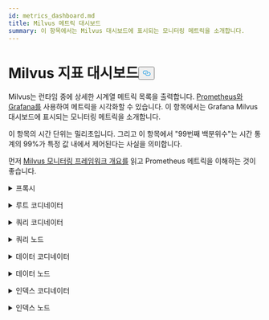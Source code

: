 ```yaml
---
id: metrics_dashboard.md
title: Milvus 메트릭 대시보드
summary: 이 항목에서는 Milvus 대시보드에 표시되는 모니터링 메트릭을 소개합니다.
---
```

<h1 id="Milvus-Metrics-Dashboard" class="common-anchor-header">Milvus 지표 대시보드<button data-href="#Milvus-Metrics-Dashboard" class="anchor-icon" translate="no">
      <svg translate="no"
        aria-hidden="true"
        focusable="false"
        height="20"
        version="1.1"
        viewBox="0 0 16 16"
        width="16"
      >
        <path
          fill="#0092E4"
          fill-rule="evenodd"
          d="M4 9h1v1H4c-1.5 0-3-1.69-3-3.5S2.55 3 4 3h4c1.45 0 3 1.69 3 3.5 0 1.41-.91 2.72-2 3.25V8.59c.58-.45 1-1.27 1-2.09C10 5.22 8.98 4 8 4H4c-.98 0-2 1.22-2 2.5S3 9 4 9zm9-3h-1v1h1c1 0 2 1.22 2 2.5S13.98 12 13 12H9c-.98 0-2-1.22-2-2.5 0-.83.42-1.64 1-2.09V6.25c-1.09.53-2 1.84-2 3.25C6 11.31 7.55 13 9 13h4c1.45 0 3-1.69 3-3.5S14.5 6 13 6z"
        ></path>
      </svg>
    </button></h1><p>Milvus는 런타임 중에 상세한 시계열 메트릭 목록을 출력합니다. <a href="https://prometheus.io/">Prometheus와</a> <a href="https://grafana.com/">Grafana를</a> 사용하여 메트릭을 시각화할 수 있습니다. 이 항목에서는 Grafana Milvus 대시보드에 표시되는 모니터링 메트릭을 소개합니다.</p>
<p>이 항목의 시간 단위는 밀리초입니다. 그리고 이 항목에서 "99번째 백분위수"는 시간 통계의 99%가 특정 값 내에서 제어된다는 사실을 의미합니다.</p>
<p>먼저 <a href="/docs/ko/monitor_overview.md">Milvus 모니터링 프레임워크 개요를</a> 읽고 Prometheus 메트릭을 이해하는 것이 좋습니다.</p>
<p><details><summary>프록시</summary></p>
<table>
<thead>
<tr><th>패널</th><th>패널 설명</th><th>PromQL(Prometheus 쿼리 언어)</th><th>사용되는 Milvus 지표</th><th>Milvus 지표 설명</th></tr>
</thead>
<tbody>
<tr><td>검색 벡터 개수 비율</td><td>지난 2분 동안 각 프록시가 초당 쿼리한 벡터의 평균 수입니다.</td><td><code translate="no">sum(increase(milvus_proxy_search_vectors_count{app_kubernetes_io_instance=~&quot;$instance&quot;, app_kubernetes_io_name=&quot;$app_name&quot;, namespace=&quot;$namespace&quot;}[2m])/120) by (pod, node_id)</code></td><td><code translate="no">milvus_proxy_search_vectors_count</code></td><td>쿼리된 벡터의 누적 수입니다.</td></tr>
<tr><td>벡터 삽입 횟수 비율</td><td>지난 2분 동안 각 프록시가 초당 삽입한 평균 벡터 수입니다.</td><td><code translate="no">sum(increase(milvus_proxy_insert_vectors_count{app_kubernetes_io_instance=~&quot;$instance&quot;, app_kubernetes_io_name=&quot;$app_name&quot;, namespace=&quot;$namespace&quot;}[2m])/120) by (pod, node_id)</code></td><td><code translate="no">milvus_proxy_insert_vectors_count</code></td><td>삽입된 누적 벡터 수입니다.</td></tr>
<tr><td>검색 지연 시간</td><td>지난 2분 동안 각 프록시가 검색 및 쿼리 요청을 수신한 평균 지연 시간 및 지연 시간의 99번째 백분위수입니다.</td><td>P99: <br/> <code translate="no">histogram_quantile(0.99, sum by (le, query_type, pod, node_id) (rate(milvus_proxy_sq_latency_bucket{app_kubernetes_io_instance=~&quot;$instance&quot;, app_kubernetes_io_name=&quot;$app_name&quot;, namespace=&quot;$namespace&quot;}[2m])))</code> <br/> AVG: <br/> <code translate="no">sum(increase(milvus_proxy_sq_latency_sum{app_kubernetes_io_instance=~&quot;$instance&quot;, app_kubernetes_io_name=&quot;$app_name&quot;, namespace=&quot;$namespace&quot;}[2m])) by (pod, node_id, query_type) / sum(increase(milvus_proxy_sq_latency_count{app_kubernetes_io_instance=~&quot;$instance&quot;, app_kubernetes_io_name=&quot;$app_name&quot;, namespace=&quot;$namespace&quot;}[2m])) by (pod, node_id, query_type)</code></td><td><code translate="no">milvus_proxy_sq_latency</code></td><td>검색 및 쿼리 요청의 지연 시간입니다.</td></tr>
<tr><td>컬렉션 검색 지연 시간</td><td>지난 2분 동안 각 프록시가 특정 컬렉션에 대한 검색 및 쿼리 요청을 수신한 평균 지연 시간과 지연 시간의 99번째 백분위수입니다.</td><td>P99: <br/> <code translate="no">histogram_quantile(0.99, sum by (le, query_type, pod, node_id) (rate(milvus_proxy_collection_sq_latency_bucket{app_kubernetes_io_instance=~&quot;$instance&quot;, app_kubernetes_io_name=&quot;$app_name&quot;, namespace=&quot;$namespace&quot;, collection_name=~&quot;$collection&quot;}[2m])))</code> <br/> 평균: <br/> <code translate="no">sum(increase(milvus_proxy_collection_sq_latency_sum{app_kubernetes_io_instance=~&quot;$instance&quot;, app_kubernetes_io_name=&quot;$app_name&quot;, namespace=&quot;$namespace&quot;, collection_name=~&quot;$collection&quot;}[2m])) by (pod, node_id, query_type) / sum(increase(milvus_proxy_collection_sq_latency_count{app_kubernetes_io_instance=~&quot;$instance&quot;, app_kubernetes_io_name=&quot;$app_name&quot;, namespace=&quot;$namespace&quot;, collection_name=~&quot;$collection&quot;}[2m])) by (pod, node_id, query_type)</code></td><td><code translate="no">milvus_proxy_collection_sq_latency_sum</code></td><td>특정 컬렉션에 대한 검색 및 쿼리 요청의 지연 시간</td></tr>
<tr><td>변이 지연 시간</td><td>지난 2분 동안 각 프록시에서 돌연변이 요청을 수신한 평균 지연 시간과 99번째 백분위수입니다.</td><td>P99: <br/> <code translate="no">histogram_quantile(0.99, sum by (le, msg_type, pod, node_id) (rate(milvus_proxy_mutation_latency_bucket{app_kubernetes_io_instance=~&quot;$instance&quot;, app_kubernetes_io_name=&quot;$app_name&quot;, namespace=&quot;$namespace&quot;}[2m])))</code> <br/> 평균: <br/> <code translate="no">sum(increase(milvus_proxy_mutation_latency_sum{app_kubernetes_io_instance=~&quot;$instance&quot;, app_kubernetes_io_name=&quot;$app_name&quot;, namespace=&quot;$namespace&quot;}[2m])) by (pod, node_id, msg_type) / sum(increase(milvus_proxy_mutation_latency_count{app_kubernetes_io_instance=~&quot;$instance&quot;, app_kubernetes_io_name=&quot;$app_name&quot;, namespace=&quot;$namespace&quot;}[2m])) by (pod, node_id, msg_type)</code></td><td><code translate="no">milvus_proxy_mutation_latency_sum</code></td><td>변이 요청의 지연 시간입니다.</td></tr>
<tr><td>수집 변이 지연 시간</td><td>지난 2분 동안 각 프록시가 특정 컬렉션에 대한 변이 요청을 수신한 평균 지연 시간 및 99번째 백분위수입니다.</td><td>P99: <br/> <code translate="no">histogram_quantile(0.99, sum by (le, query_type, pod, node_id) (rate(milvus_proxy_collection_sq_latency_bucket{app_kubernetes_io_instance=~&quot;$instance&quot;, app_kubernetes_io_name=&quot;$app_name&quot;, namespace=&quot;$namespace&quot;, collection_name=~&quot;$collection&quot;}[2m])))</code> <br/> 평균: <br/> <code translate="no">sum(increase(milvus_proxy_collection_sq_latency_sum{app_kubernetes_io_instance=~&quot;$instance&quot;, app_kubernetes_io_name=&quot;$app_name&quot;, namespace=&quot;$namespace&quot;, collection_name=~&quot;$collection&quot;}[2m])) by (pod, node_id, query_type) / sum(increase(milvus_proxy_collection_sq_latency_count{app_kubernetes_io_instance=~&quot;$instance&quot;, app_kubernetes_io_name=&quot;$app_name&quot;, namespace=&quot;$namespace&quot;, collection_name=~&quot;$collection&quot;}[2m])) by (pod, node_id, query_type)</code></td><td><code translate="no">milvus_proxy_collection_sq_latency_sum</code></td><td>특정 컬렉션에 대한 변경 요청의 지연 시간</td></tr>
<tr><td>대기 검색 결과 지연 시간</td><td>지난 2분 동안 프록시를 통해 검색 및 쿼리 요청을 전송하고 결과를 받기까지의 평균 지연 시간 및 99번째 백분위수입니다.</td><td>P99: <br/> <code translate="no">histogram_quantile(0.99, sum by (le, query_type, pod, node_id) (rate(milvus_proxy_sq_wait_result_latency_bucket{app_kubernetes_io_instance=~&quot;$instance&quot;, app_kubernetes_io_name=&quot;$app_name&quot;, namespace=&quot;$namespace&quot;}[2m])))</code> <br/> 평균: <br/> <code translate="no">sum(increase(milvus_proxy_sq_wait_result_latency_sum{app_kubernetes_io_instance=~&quot;$instance&quot;, app_kubernetes_io_name=&quot;$app_name&quot;, namespace=&quot;$namespace&quot;}[2m])) by (pod, node_id, query_type) / sum(increase(milvus_proxy_sq_wait_result_latency_count{app_kubernetes_io_instance=~&quot;$instance&quot;, app_kubernetes_io_name=&quot;$app_name&quot;, namespace=&quot;$namespace&quot;}[2m])) by (pod, node_id, query_type)</code></td><td><code translate="no">milvus_proxy_sq_wait_result_latency</code></td><td>검색 및 쿼리 요청을 전송하고 결과를 수신하는 데 걸리는 지연 시간입니다.</td></tr>
<tr><td>검색 결과 지연 시간 단축</td><td>지난 2분 동안 프록시로 검색 및 쿼리 결과를 집계하는 데 걸린 평균 지연 시간과 지연 시간의 99번째 백분위수입니다.</td><td>P99: <br/> <code translate="no">histogram_quantile(0.99, sum by (le, query_type, pod, node_id) (rate(milvus_proxy_sq_reduce_result_latency_bucket{app_kubernetes_io_instance=~&quot;$instance&quot;, app_kubernetes_io_name=&quot;$app_name&quot;, namespace=&quot;$namespace&quot;}[2m])))</code> <br/> 평균: <br/> <code translate="no">sum(increase(milvus_proxy_sq_reduce_result_latency_sum{app_kubernetes_io_instance=~&quot;$instance&quot;, app_kubernetes_io_name=&quot;$app_name&quot;, namespace=&quot;$namespace&quot;}[2m])) by (pod, node_id, query_type) / sum(increase(milvus_proxy_sq_reduce_result_latency_count{app_kubernetes_io_instance=~&quot;$instance&quot;, app_kubernetes_io_name=&quot;$app_name&quot;, namespace=&quot;$namespace&quot;}[2m])) by (pod, node_id, query_type)</code></td><td><code translate="no">milvus_proxy_sq_reduce_result_latency</code></td><td>각 쿼리 노드에서 반환한 검색 및 쿼리 결과를 집계하는 지연 시간입니다.</td></tr>
<tr><td>검색 결과 디코딩 지연 시간</td><td>지난 2분 동안 프록시를 통해 검색 및 쿼리 결과를 디코딩하는 데 걸린 평균 지연 시간과 99번째 백분위수입니다.</td><td>P99: <br/> <code translate="no">histogram_quantile(0.99, sum by (le, query_type, pod, node_id) (rate(milvus_proxy_sq_decode_result_latency_bucket{app_kubernetes_io_instance=~&quot;$instance&quot;, app_kubernetes_io_name=&quot;$app_name&quot;, namespace=&quot;$namespace&quot;}[2m])))</code> <br/> AVG: <br/> <code translate="no">sum(increase(milvus_proxy_sq_decode_result_latency_sum{app_kubernetes_io_instance=~&quot;$instance&quot;, app_kubernetes_io_name=&quot;$app_name&quot;, namespace=&quot;$namespace&quot;}[2m])) by (pod, node_id, query_type) / sum(increase(milvus_proxy_sq_decode_resultlatency_count{app_kubernetes_io_instance=~&quot;$instance&quot;, app_kubernetes_io_name=&quot;$app_name&quot;, namespace=&quot;$namespace&quot;}[2m])) by (pod, node_id, query_type)</code></td><td><code translate="no">milvus_proxy_sq_decode_result_latency</code></td><td>각 검색 및 쿼리 결과를 디코딩하는 데 걸리는 지연 시간입니다.</td></tr>
<tr><td>메시지 스트림 개체 수</td><td>지난 2분 동안 각 프록시가 해당 물리적 토픽에 대해 생성한 메시지 스트림 개체의 평균, 최대 및 최소 개수입니다.</td><td><code translate="no">avg(milvus_proxy_msgstream_obj_num{app_kubernetes_io_instance=~&quot;$instance&quot;, app_kubernetes_io_name=&quot;$app_name&quot;, namespace=&quot;$namespace&quot;}) by (pod, node_id) max(milvus_proxy_msgstream_obj_num{app_kubernetes_io_instance=~&quot;$instance&quot;, app_kubernetes_io_name=&quot;$app_name&quot;, namespace=&quot;$namespace&quot;}) by (pod, node_id) min(milvus_proxy_msgstream_obj_num{app_kubernetes_io_instance=~&quot;$instance&quot;, app_kubernetes_io_name=&quot;$app_name&quot;, namespace=&quot;$namespace&quot;}) by (pod, node_id)</code></td><td><code translate="no">milvus_proxy_msgstream_obj_num</code></td><td>각 실제 토픽에서 생성된 메시지 스트림 개체의 수입니다.</td></tr>
<tr><td>변이 전송 지연 시간</td><td>지난 2분 동안 각 프록시가 삽입 또는 삭제 요청을 보낸 평균 지연 시간과 지연 시간의 99번째 백분위수입니다.</td><td>P99: <br/> <code translate="no">histogram_quantile(0.99, sum by (le, msg_type, pod, node_id) (rate(milvus_proxy_mutation_send_latency_bucket{app_kubernetes_io_instance=~&quot;$instance&quot;, app_kubernetes_io_name=&quot;$app_name&quot;, namespace=&quot;$namespace&quot;}[2m])))</code> <br/> 평균: <br/> <code translate="no">sum(increase(milvus_proxy_mutation_send_latency_sum{app_kubernetes_io_instance=~&quot;$instance&quot;, app_kubernetes_io_name=&quot;$app_name&quot;, namespace=&quot;$namespace&quot;}[2m])) by (pod, node_id, msg_type) / sum(increase(milvus_proxy_mutation_send_latency_count{app_kubernetes_io_instance=~&quot;$instance&quot;, app_kubernetes_io_name=&quot;$app_name&quot;, namespace=&quot;$namespace&quot;}[2m])) by (pod, node_id, msg_type)</code></td><td><code translate="no">milvus_proxy_mutation_send_latency</code></td><td>삽입 또는 삭제 요청을 전송하는 지연 시간입니다.</td></tr>
<tr><td>캐시 적중률</td><td>지난 2분 동안 <code translate="no">GeCollectionID</code>, <code translate="no">GetCollectionInfo</code>, <code translate="no">GetCollectionSchema</code> 를 포함한 작업의 초당 평균 캐시 적중률입니다.</td><td><code translate="no">sum(increase(milvus_proxy_cache_hit_count{app_kubernetes_io_instance=~&quot;$instance&quot;, app_kubernetes_io_name=&quot;$app_name&quot;, namespace=&quot;$namespace&quot;, cache_state=&quot;hit&quot;}[2m])/120) by(cache_name, pod, node_id) / sum(increase(milvus_proxy_cache_hit_count{app_kubernetes_io_instance=~&quot;$instance&quot;, app_kubernetes_io_name=&quot;$app_name&quot;, namespace=&quot;$namespace&quot;}[2m])/120) by(cache_name, pod, node_id)</code></td><td><code translate="no">milvus_proxy_cache_hit_count</code></td><td>각 캐시 읽기 작업의 히트 및 실패율 통계입니다.</td></tr>
<tr><td>캐시 업데이트 지연 시간</td><td>지난 2분 동안 프록시별 캐시 업데이트 지연 시간의 평균 지연 시간 및 99번째 백분위수입니다.</td><td>P99: <br/> <code translate="no">histogram_quantile(0.99, sum by (le, pod, node_id) (rate(milvus_proxy_cache_update_latency_bucket{app_kubernetes_io_instance=~&quot;$instance&quot;, app_kubernetes_io_name=&quot;$app_name&quot;, namespace=&quot;$namespace&quot;}[2m])))</code> <br/> AVG: <br/> <code translate="no">sum(increase(milvus_proxy_cache_update_latency_sum{app_kubernetes_io_instance=~&quot;$instance&quot;, app_kubernetes_io_name=&quot;$app_name&quot;, namespace=&quot;$namespace&quot;}[2m])) by (pod, node_id) / sum(increase(milvus_proxy_cache_update_latency_count{app_kubernetes_io_instance=~&quot;$instance&quot;, app_kubernetes_io_name=&quot;$app_name&quot;, namespace=&quot;$namespace&quot;}[2m])) by (pod, node_id)</code></td><td><code translate="no">milvus_proxy_cache_update_latency</code></td><td>매번 캐시를 업데이트하는 데 걸리는 지연 시간입니다.</td></tr>
<tr><td>동기화 시간</td><td>각 프록시가 해당 물리적 채널에서 동기화한 에포크 시간의 평균, 최대 및 최소 횟수입니다.</td><td><code translate="no">avg(milvus_proxy_sync_epoch_time{app_kubernetes_io_instance=~&quot;$instance&quot;, app_kubernetes_io_name=&quot;$app_name&quot;, namespace=&quot;$namespace&quot;}) by (pod, node_id) max(milvus_proxy_sync_epoch_time{app_kubernetes_io_instance=~&quot;$instance&quot;, app_kubernetes_io_name=&quot;$app_name&quot;, namespace=&quot;$namespace&quot;}) by (pod, node_id) min(milvus_proxy_sync_epoch_time{app_kubernetes_io_instance=~&quot;$instance&quot;, app_kubernetes_io_name=&quot;$app_name&quot;, namespace=&quot;$namespace&quot;}) by (pod, node_id)</code></td><td><code translate="no">milvus_proxy_sync_epoch_time</code></td><td>각 물리적 채널의 에포크 시간(유닉스 시간, 1970년 1월 1일 이후 경과된 밀리초)입니다.    <br/>    물리적 채널과는 별도로 기본값 <code translate="no">ChannelName</code> 이 있습니다.</td></tr>
<tr><td>PK 지연 시간 적용</td><td>지난 2분 동안 각 프록시별 기본 키 애플리케이션 지연 시간의 평균 지연 시간 및 99번째 백분위수입니다.</td><td>P99: <br/> <code translate="no">histogram_quantile(0.99, sum by (le, pod, node_id) (rate(milvus_proxy_apply_pk_latency_bucket{app_kubernetes_io_instance=~&quot;$instance&quot;, app_kubernetes_io_name=&quot;$app_name&quot;, namespace=&quot;$namespace&quot;}[2m])))</code> <br/> AVG: <br/> <code translate="no">sum(increase(milvus_proxy_apply_pk_latency_sum{app_kubernetes_io_instance=~&quot;$instance&quot;, app_kubernetes_io_name=&quot;$app_name&quot;, namespace=&quot;$namespace&quot;}[2m])) by (pod, node_id) / sum(increase(milvus_proxy_apply_pk_latency_count{app_kubernetes_io_instance=~&quot;$instance&quot;, app_kubernetes_io_name=&quot;$app_name&quot;, namespace=&quot;$namespace&quot;}[2m])) by (pod, node_id)</code></td><td><code translate="no">milvus_proxy_apply_pk_latency</code></td><td>기본 키 적용 지연 시간입니다.</td></tr>
<tr><td>타임스탬프 적용 지연 시간</td><td>지난 2분 동안 각 프록시별 타임스탬프 적용 지연 시간의 평균 지연 시간 및 99번째 백분위수입니다.</td><td>P99: <br/> <code translate="no">histogram_quantile(0.99, sum by (le, pod, node_id) (rate(milvus_proxy_apply_timestamp_latency_bucket{app_kubernetes_io_instance=~&quot;$instance&quot;, app_kubernetes_io_name=&quot;$app_name&quot;, namespace=&quot;$namespace&quot;}[2m])))</code> <br/> AVG: <br/> <code translate="no">sum(increase(milvus_proxy_apply_timestamp_latency_sum{app_kubernetes_io_instance=~&quot;$instance&quot;, app_kubernetes_io_name=&quot;$app_name&quot;, namespace=&quot;$namespace&quot;}[2m])) by (pod, node_id) / sum(increase(milvus_proxy_apply_timestamp_latency_count{app_kubernetes_io_instance=~&quot;$instance&quot;, app_kubernetes_io_name=&quot;$app_name&quot;, namespace=&quot;$namespace&quot;}[2m])) by (pod, node_id)</code></td><td><code translate="no">milvus_proxy_apply_timestamp_latency</code></td><td>타임스탬프 적용 지연 시간입니다.</td></tr>
<tr><td>요청 성공률</td><td>각 프록시가 초당 수신한 요청 성공 건수와 각 요청 유형에 대한 자세한 분석입니다. 가능한 요청 유형은 DescribeCollection, DescribeIndex, GetCollectionStatistics, HasCollection, Search, Query, ShowPartitions, Insert 등입니다.</td></tr>
<tr><td><code translate="no">sum(increase(milvus_proxy_req_count{app_kubernetes_io_instance=~&quot;$instance&quot;, app_kubernetes_io_name=&quot;$app_name&quot;, namespace=&quot;$namespace&quot;, status=&quot;success&quot;}[2m])/120) by(function_name, pod, node_id)</code></td><td><code translate="no">milvus_proxy_req_count</code></td><td>모든 유형의 수신 요청 수</td></tr>
<tr><td>요청 실패율</td><td>각 프록시가 초당 수신한 실패한 요청의 수와 각 요청 유형에 대한 자세한 분석입니다. 가능한 요청 유형은 DescribeCollection, DescribeIndex, GetCollectionStatistics, HasCollection, Search, Query, ShowPartitions, Insert 등입니다.</td></tr>
<tr><td><code translate="no">sum(increase(milvus_proxy_req_count{app_kubernetes_io_instance=~&quot;$instance&quot;, app_kubernetes_io_name=&quot;$app_name&quot;, namespace=&quot;$namespace&quot;, status=&quot;fail&quot;}[2m])/120) by(function_name, pod, node_id)</code></td><td><code translate="no">milvus_proxy_req_count</code></td><td>수신 요청의 모든 유형 수</td></tr>
<tr><td>요청 지연 시간</td><td>각 프록시의 모든 수신 요청 유형에 대한 평균 지연 시간 및 99번째 백분위수입니다.</td><td>P99: <br/> <code translate="no">histogram_quantile(0.99, sum by (le, pod, node_id, function_name) (rate(milvus_proxy_req_latency_bucket{app_kubernetes_io_instance=~&quot;$instance&quot;, app_kubernetes_io_name=&quot;$app_name&quot;, namespace=&quot;$namespace&quot;}[2m])))</code> <br/> 평균: <br/> <code translate="no">sum(increase(milvus_proxy_req_latency_sum{app_kubernetes_io_instance=~&quot;$instance&quot;, app_kubernetes_io_name=&quot;$app_name&quot;, namespace=&quot;$namespace&quot;}[2m])) by (pod, node_id, function_name) / sum(increase(milvus_proxy_req_latency_count{app_kubernetes_io_instance=~&quot;$instance&quot;, app_kubernetes_io_name=&quot;$app_name&quot;, namespace=&quot;$namespace&quot;}[2m])) by (pod, node_id, function_name)</code></td><td><code translate="no">milvus_proxy_req_latency</code></td><td>모든 수신 요청 유형의 지연 시간</td></tr>
<tr><td>삽입/삭제 요청 바이트 비율</td><td>지난 2분 동안 프록시가 초당 수신한 삽입 및 삭제 요청의 바이트 수입니다.</td><td><code translate="no">sum(increase(milvus_proxy_receive_bytes_count{app_kubernetes_io_instance=~&quot;$instance&quot;, app_kubernetes_io_name=&quot;$app_name&quot;, namespace=&quot;$namespace&quot;}[2m])/120) by(pod, node_id)</code></td><td><code translate="no">milvus_proxy_receive_bytes_count</code></td><td>삽입 및 삭제 요청의 개수입니다.</td></tr>
<tr><td>전송 바이트 속도</td><td>지난 2분 동안 각 프록시가 검색 및 쿼리 요청에 응답하는 동안 클라이언트로 다시 전송된 초당 바이트 수입니다.</td><td><code translate="no">sum(increase(milvus_proxy_send_bytes_count{app_kubernetes_io_instance=~&quot;$instance&quot;, app_kubernetes_io_name=&quot;$app_name&quot;, namespace=&quot;$namespace&quot;}[2m])/120) by(pod, node_id)</code></td><td><code translate="no">milvus_proxy_send_bytes_count</code></td><td>각 프록시가 검색 및 쿼리 요청에 응답하는 동안 클라이언트로 다시 전송된 바이트 수입니다.</td></tr>
</tbody>
</table>
<p></details></p>
<p><details><summary>루트 코디네이터</summary></p>
<table>
<thead>
<tr><th>패널</th><th>패널 설명</th><th>PromQL(Prometheus 쿼리 언어)</th><th>사용된 Milvus 메트릭</th><th>Milvus 지표 설명</th></tr>
</thead>
<tbody>
<tr><td>프록시 노드 수</td><td>생성된 프록시 수입니다.</td><td><code translate="no">sum(milvus_rootcoord_proxy_num{app_kubernetes_io_instance=~&quot;$instance&quot;, app_kubernetes_io_name=&quot;$app_name&quot;, namespace=&quot;$namespace&quot;}) by (app_kubernetes_io_instance)</code></td><td><code translate="no">milvus_rootcoord_proxy_num</code></td><td>생성된 프록시 수입니다.</td></tr>
<tr><td>동기화 시간</td><td>각 물리적 채널(PC채널)에서 각 루트 좌표가 동기화한 에포크 시간의 평균, 최대 및 최소 수입니다.</td><td><code translate="no">avg(milvus_rootcoord_sync_epoch_time{app_kubernetes_io_instance=~&quot;$instance&quot;, app_kubernetes_io_name=&quot;$app_name&quot;, namespace=&quot;$namespace&quot;}) by (app_kubernetes_io_instance) max(milvus_rootcoord_sync_epoch_time{app_kubernetes_io_instance=~&quot;$instance&quot;, app_kubernetes_io_name=&quot;$app_name&quot;, namespace=&quot;$namespace&quot;}) by (app_kubernetes_io_instance) min(milvus_rootcoord_sync_epoch_time{app_kubernetes_io_instance=~&quot;$instance&quot;, app_kubernetes_io_name=&quot;$app_name&quot;, namespace=&quot;$namespace&quot;}) by (app_kubernetes_io_instance)</code></td><td><code translate="no">milvus_rootcoord_sync_epoch_time</code></td><td>각 물리적 채널의 에포크 시간(유닉스 시간, 1970년 1월 1일 이후 경과한 밀리초)입니다.</td></tr>
<tr><td>DDL 요청 비율</td><td>지난 2분 동안의 초당 DDL 요청 상태 및 수입니다.</td><td><code translate="no">sum(increase(milvus_rootcoord_ddl_req_count{app_kubernetes_io_instance=~&quot;$instance&quot;, app_kubernetes_io_name=&quot;$app_name&quot;, namespace=&quot;$namespace&quot;}[2m])/120) by (status, function_name)</code></td><td><code translate="no">milvus_rootcoord_ddl_req_count</code></td><td><code translate="no">CreateCollection</code>, <code translate="no">DescribeCollection</code>, <code translate="no">DescribeSegments</code>, <code translate="no">HasCollection</code>, <code translate="no">ShowCollections</code>, <code translate="no">ShowPartitions</code>, <code translate="no">ShowSegments</code> 을 포함한 총 DDL 요청 수입니다.</td></tr>
<tr><td>DDL 요청 지연 시간</td><td>지난 2분 동안의 DDL 요청 지연 시간의 평균 지연 시간과 99번째 백분위수입니다.</td><td>P99: <br/> <code translate="no">histogram_quantile(0.99, sum by (le, function_name) (rate(milvus_rootcoord_ddl_req_latency_bucket{app_kubernetes_io_instance=~&quot;$instance&quot;, app_kubernetes_io_name=&quot;$app_name&quot;, namespace=&quot;$namespace&quot;}[2m])))</code> <br/> 평균: <br/> <code translate="no">sum(increase(milvus_rootcoord_ddl_req_latency_sum{app_kubernetes_io_instance=~&quot;$instance&quot;, app_kubernetes_io_name=&quot;$app_name&quot;, namespace=&quot;$namespace&quot;}[2m])) by (function_name) / sum(increase(milvus_rootcoord_ddl_req_latency_count{app_kubernetes_io_instance=~&quot;$instance&quot;, app_kubernetes_io_name=&quot;$app_name&quot;, namespace=&quot;$namespace&quot;}[2m])) by (function_name)</code></td><td><code translate="no">milvus_rootcoord_ddl_req_latency</code></td><td>모든 유형의 DDL 요청 지연 시간입니다.</td></tr>
<tr><td>동기화 시간 지연 시간</td><td>지난 2분 동안 루트 좌표가 모든 타임스탬프를 PC채널에 동기화하는 데 사용한 시간의 평균 지연 시간 및 99번째 백분위수입니다.</td><td>P99: <br/> <code translate="no">histogram_quantile(0.99, sum by (le) (rate(milvus_rootcoord_sync_timetick_latency_bucket{app_kubernetes_io_instance=~&quot;$instance&quot;, app_kubernetes_io_name=&quot;$app_name&quot;, namespace=&quot;$namespace&quot;}[2m])))</code> <br/> AVG: <br/> <code translate="no">sum(increase(milvus_rootcoord_sync_timetick_latency_sum{app_kubernetes_io_instance=~&quot;$instance&quot;, app_kubernetes_io_name=&quot;$app_name&quot;, namespace=&quot;$namespace&quot;}[2m])) / sum(increase(milvus_rootcoord_sync_timetick_latency_count{app_kubernetes_io_instance=~&quot;$instance&quot;, app_kubernetes_io_name=&quot;$app_name&quot;, namespace=&quot;$namespace&quot;}[2m]))</code></td><td><code translate="no">milvus_rootcoord_sync_timetick_latency</code></td><td>루트 좌표가 모든 타임스탬프를 P채널에 동기화하는 데 사용한 시간입니다.</td></tr>
<tr><td>ID 할당 비율</td><td>지난 2분 동안 루트 좌표에 의해 초당 할당된 ID의 수입니다.</td><td><code translate="no">sum(increase(milvus_rootcoord_id_alloc_count{app_kubernetes_io_instance=~&quot;$instance&quot;, app_kubernetes_io_name=&quot;$app_name&quot;, namespace=&quot;$namespace&quot;}[2m])/120)</code></td><td><code translate="no">milvus_rootcoord_id_alloc_count</code></td><td>루트 좌표에 의해 할당된 누적 ID 수입니다.</td></tr>
<tr><td>타임스탬프</td><td>루트 좌표의 최신 타임스탬프입니다.</td><td><code translate="no">milvus_rootcoord_timestamp{app_kubernetes_io_instance=~&quot;$instance&quot;, app_kubernetes_io_name=&quot;$app_name&quot;, namespace=&quot;$namespace&quot;}</code></td><td><code translate="no">milvus_rootcoord_timestamp</code></td><td>루트 좌표의 최신 타임스탬프입니다.</td></tr>
<tr><td>저장된 타임스탬프</td><td>루트 좌표가 메타 저장소에 저장하는 미리 할당된 타임스탬프입니다.</td><td><code translate="no">milvus_rootcoord_timestamp_saved{app_kubernetes_io_instance=~&quot;$instance&quot;, app_kubernetes_io_name=&quot;$app_name&quot;, namespace=&quot;$namespace&quot;}</code></td><td><code translate="no">milvus_rootcoord_timestamp_saved</code></td><td>루트 좌표가 메타 저장소에 저장하는 미리 할당된 타임스탬프입니다.     <br/>    타임스탬프는 3초 전에 할당됩니다. 그리고 타임스탬프는 50밀리초마다 업데이트되어 메타 스토리지에 저장됩니다.</td></tr>
<tr><td>컬렉션 수</td><td>총 컬렉션 수입니다.</td><td><code translate="no">sum(milvus_rootcoord_collection_num{app_kubernetes_io_instance=~&quot;$instance&quot;, app_kubernetes_io_name=&quot;$app_name&quot;, namespace=&quot;$namespace&quot;}) by (app_kubernetes_io_instance)</code></td><td><code translate="no">milvus_rootcoord_collection_num</code></td><td>현재 Milvus에 존재하는 총 컬렉션 수입니다.</td></tr>
<tr><td>파티션 개수</td><td>총 파티션 수입니다.</td><td><code translate="no">sum(milvus_rootcoord_partition_num{app_kubernetes_io_instance=~&quot;$instance&quot;, app_kubernetes_io_name=&quot;$app_name&quot;, namespace=&quot;$namespace&quot;}) by (app_kubernetes_io_instance)</code></td><td><code translate="no">milvus_rootcoord_partition_num</code></td><td>현재 Milvus에 존재하는 총 파티션 수입니다.</td></tr>
<tr><td>DML 채널 수</td><td>DML 채널의 총 개수입니다.</td><td><code translate="no">sum(milvus_rootcoord_dml_channel_num{app_kubernetes_io_instance=~&quot;$instance&quot;, app_kubernetes_io_name=&quot;$app_name&quot;, namespace=&quot;$namespace&quot;}) by (app_kubernetes_io_instance)</code></td><td><code translate="no">milvus_rootcoord_dml_channel_num</code></td><td>현재 Milvus에 존재하는 DML 채널의 총 개수입니다.</td></tr>
<tr><td>메시지 스트림 수</td><td>총 메시지 스트림 수입니다.</td><td><code translate="no">sum(milvus_rootcoord_msgstream_obj_num{app_kubernetes_io_instance=~&quot;$instance&quot;, app_kubernetes_io_name=&quot;$app_name&quot;, namespace=&quot;$namespace&quot;}) by (app_kubernetes_io_instance)</code></td><td><code translate="no">milvus_rootcoord_msgstream_obj_num</code></td><td>현재 밀버스에 있는 총 메시지 스트림 수입니다.</td></tr>
<tr><td>자격증명 개수</td><td>총 자격증명 수입니다.</td><td><code translate="no">sum(milvus_rootcoord_credential_num{app_kubernetes_io_instance=~&quot;$instance&quot;, app_kubernetes_io_name=&quot;$app_name&quot;, namespace=&quot;$namespace&quot;}) by (app_kubernetes_io_instance)</code></td><td><code translate="no">milvus_rootcoord_credential_num</code></td><td>현재 밀버스에 있는 총 자격 증명 수입니다.</td></tr>
<tr><td>시간 틱 지연</td><td>모든 데이터 노드와 쿼리 노드에서 흐름 그래프의 최대 시간 틱 지연의 합계입니다.</td><td><code translate="no">sum(milvus_rootcoord_time_tick_delay{app_kubernetes_io_instance=~&quot;$instance&quot;, app_kubernetes_io_name=&quot;$app_name&quot;, namespace=&quot;$namespace&quot;}) by (app_kubernetes_io_instance)</code></td><td><code translate="no">milvus_rootcoord_time_tick_delay</code></td><td>각 데이터 노드와 쿼리 노드에서 흐름 그래프의 최대 시간 틱 지연입니다.</td></tr>
</tbody>
</table>
<p></details></p>
<p><details><summary>쿼리 코디네이터</summary></p>
<table>
<thead>
<tr><th>패널</th><th>패널 설명</th><th>PromQL(프로메테우스 쿼리 언어)</th><th>사용된 Milvus 메트릭</th><th>Milvus 지표 설명</th></tr>
</thead>
<tbody>
<tr><td>로드된 컬렉션 수</td><td>현재 메모리에 로드된 컬렉션의 수입니다.</td><td><code translate="no">sum(milvus_querycoord_collection_num{app_kubernetes_io_instance=~&quot;$instance&quot;, app_kubernetes_io_name=&quot;$app_name&quot;, namespace=&quot;$namespace&quot;}) by (app_kubernetes_io_instance)</code></td><td><code translate="no">milvus_querycoord_collection_num</code></td><td>Milvus에서 현재 로드한 컬렉션의 수입니다.</td></tr>
<tr><td>엔티티 로드된 개수</td><td>현재 메모리에 로드된 엔티티의 수입니다.</td><td><code translate="no">sum(milvus_querycoord_entity_num{app_kubernetes_io_instance=~&quot;$instance&quot;, app_kubernetes_io_name=&quot;$app_name&quot;, namespace=&quot;$namespace&quot;}) by (app_kubernetes_io_instance)</code></td><td><code translate="no">milvus_querycoord_entitiy_num</code></td><td>밀버스가 현재 로드한 엔티티의 수입니다.</td></tr>
<tr><td>로드 요청 속도</td><td>지난 2분 동안의 초당 로드 요청 횟수입니다.</td><td><code translate="no">sum(increase(milvus_querycoord_load_req_count{app_kubernetes_io_instance=~&quot;$instance&quot;, app_kubernetes_io_name=&quot;$app_name&quot;, namespace=&quot;$namespace&quot;}[2m])120) by (status)</code></td><td><code translate="no">milvus_querycoord_load_req_count</code></td><td>누적 로드 요청 횟수입니다.</td></tr>
<tr><td>릴리스 요청 비율</td><td>지난 2분 동안 초당 릴리스 요청 횟수입니다.</td><td><code translate="no">sum(increase(milvus_querycoord_release_req_count{app_kubernetes_io_instance=~&quot;$instance&quot;, app_kubernetes_io_name=&quot;$app_name&quot;, namespace=&quot;$namespace&quot;}[2m])/120) by (status)</code></td><td><code translate="no">milvus_querycoord_release_req_count</code></td><td>누적 릴리스 요청 횟수입니다.</td></tr>
<tr><td>로드 요청 지연 시간</td><td>지난 2분 동안의 평균 지연 시간 및 로드 요청 지연 시간의 99번째 백분위수입니다.</td><td>P99: <br/> <code translate="no">histogram_quantile(0.99, sum by (le) (rate(milvus_querycoord_load_latency_bucket{app_kubernetes_io_instance=~&quot;$instance&quot;, app_kubernetes_io_name=&quot;$app_name&quot;, namespace=&quot;$namespace&quot;}[2m])))</code> <br/> 평균: <br/> <code translate="no">sum(increase(milvus_querycoord_load_latency_sum{app_kubernetes_io_instance=~&quot;$instance&quot;, app_kubernetes_io_name=&quot;$app_name&quot;, namespace=&quot;$namespace&quot;}[2m])) / sum(increase(milvus_querycoord_load_latency_count{app_kubernetes_io_instance=~&quot;$instance&quot;, app_kubernetes_io_name=&quot;$app_name&quot;, namespace=&quot;$namespace&quot;}[2m]))</code></td><td><code translate="no">milvus_querycoord_load_latency</code></td><td>로드 요청을 완료하는 데 사용된 시간입니다.</td></tr>
<tr><td>릴리스 요청 지연 시간</td><td>지난 2분 동안의 평균 지연 시간 및 릴리스 요청 지연 시간의 99번째 백분위수입니다.</td><td>P99: <br/> <code translate="no">histogram_quantile(0.99, sum by (le) (rate(milvus_querycoord_release_latency_bucket{app_kubernetes_io_instance=~&quot;$instance&quot;, app_kubernetes_io_name=&quot;$app_name&quot;, namespace=&quot;$namespace&quot;}[2m])))</code> <br/> 평균: <br/> <code translate="no">sum(increase(milvus_querycoord_release_latency_sum{app_kubernetes_io_instance=~&quot;$instance&quot;, app_kubernetes_io_name=&quot;$app_name&quot;, namespace=&quot;$namespace&quot;}[2m])) / sum(increase(milvus_querycoord_release_latency_count{app_kubernetes_io_instance=~&quot;$instance&quot;, app_kubernetes_io_name=&quot;$app_name&quot;, namespace=&quot;$namespace&quot;}[2m]))</code></td><td><code translate="no">milvus_querycoord_release_latency</code></td><td>릴리스 요청을 완료하는 데 사용된 시간입니다.</td></tr>
<tr><td>하위 로드 작업</td><td>하위 로드 작업의 수입니다.</td><td><code translate="no">sum(milvus_querycoord_child_task_num{app_kubernetes_io_instance=~&quot;$instance&quot;, app_kubernetes_io_name=&quot;$app_name&quot;, namespace=&quot;$namespace&quot;}) by (app_kubernetes_io_instance)</code></td><td><code translate="no">milvus_querycoord_child_task_num</code></td><td>하위 로드 작업의 수입니다.    <br/>    쿼리 코드는 로드 요청을 여러 하위 로드 작업으로 분할합니다.</td></tr>
<tr><td>상위 로드 작업</td><td>상위 로드 작업의 수입니다.</td><td><code translate="no">sum(milvus_querycoord_parent_task_num{app_kubernetes_io_instance=~&quot;$instance&quot;, app_kubernetes_io_name=&quot;$app_name&quot;, namespace=&quot;$namespace&quot;}) by (app_kubernetes_io_instance)</code></td><td><code translate="no">milvus_querycoord_parent_task_num</code></td><td>하위 로드 작업의 수입니다.    <br/>    각 로드 요청은 작업 대기열의 상위 작업에 해당합니다.</td></tr>
<tr><td>하위 로드 작업 지연 시간</td><td>지난 2분 동안의 하위 로드 작업의 평균 지연 시간 및 지연 시간의 99번째 백분위수입니다.</td><td>P99: <br/> <code translate="no">histogram_quantile(0.99, sum by (le) (rate(milvus_querycoord_child_task_latency_bucket{app_kubernetes_io_instance=~&quot;$instance&quot;, app_kubernetes_io_name=&quot;$app_name&quot;, namespace=&quot;$namespace&quot;}[2m])))</code> <br/> 평균: <br/> <code translate="no">sum(increase(milvus_querycoord_child_task_latency_sum{app_kubernetes_io_instance=~&quot;$instance&quot;, app_kubernetes_io_name=&quot;$app_name&quot;, namespace=&quot;$namespace&quot;}[2m])) / sum(increase(milvus_querycoord_child_task_latency_count{app_kubernetes_io_instance=~&quot;$instance&quot;, app_kubernetes_io_name=&quot;$app_name&quot;, namespace=&quot;$namespace&quot;}[2m])) namespace&quot;}[2m])))</code></td><td><code translate="no">milvus_querycoord_child_task_latency</code></td><td>하위 로드 작업을 완료하는 데 걸리는 지연 시간입니다.</td></tr>
<tr><td>쿼리 노드 수</td><td>쿼리 코디가 관리하는 쿼리 노드 수입니다.</td><td><code translate="no">sum(milvus_querycoord_querynode_num{app_kubernetes_io_instance=~&quot;$instance&quot;, app_kubernetes_io_name=&quot;$app_name&quot;, namespace=&quot;$namespace&quot;}) by (app_kubernetes_io_instance)</code></td><td><code translate="no">milvus_querycoord_querynode_num</code></td><td>쿼리 코디가 관리하는 쿼리 노드 수입니다.</td></tr>
</tbody>
</table>
<p></details></p>
<p><details><summary>쿼리 노드</summary></p>
<table>
<thead>
<tr><th>패널</th><th>패널 설명</th><th>PromQL(프로메테우스 쿼리 언어)</th><th>사용된 Milvus 메트릭</th><th>Milvus 지표 설명</th></tr>
</thead>
<tbody>
<tr><td>로드된 컬렉션 수</td><td>각 쿼리 노드가 메모리에 로드한 컬렉션의 수입니다.</td><td><code translate="no">sum(milvus_querynode_collection_num{app_kubernetes_io_instance=~&quot;$instance&quot;, app_kubernetes_io_name=&quot;$app_name&quot;, namespace=&quot;$namespace&quot;}) by (pod, node_id)</code></td><td><code translate="no">milvus_querynode_collection_num</code></td><td>각 쿼리 노드에서 로드한 컬렉션의 수입니다.</td></tr>
<tr><td>파티션 로드 횟수</td><td>각 쿼리 노드가 메모리에 로드한 파티션의 수입니다.</td><td><code translate="no">sum(milvus_querynode_partition_num{app_kubernetes_io_instance=~&quot;$instance&quot;, app_kubernetes_io_name=&quot;$app_name&quot;, namespace=&quot;$namespace&quot;}) by (pod, node_id)</code></td><td><code translate="no">milvus_querynode_partition_num</code></td><td>각 쿼리 노드가 로드한 파티션의 수입니다.</td></tr>
<tr><td>로드된 세그먼트 수</td><td>각 쿼리 노드가 메모리에 로드한 세그먼트의 수입니다.</td><td><code translate="no">sum(milvus_querynode_segment_num{app_kubernetes_io_instance=~&quot;$instance&quot;, app_kubernetes_io_name=&quot;$app_name&quot;, namespace=&quot;$namespace&quot;}) by (pod, node_id)</code></td><td><code translate="no">milvus_querynode_segment_num</code></td><td>각 쿼리 노드가 로드한 세그먼트의 수입니다.</td></tr>
<tr><td>쿼리 가능한 엔티티 수</td><td>각 쿼리 노드에서 쿼리 및 검색 가능한 엔티티의 수입니다.</td><td><code translate="no">sum(milvus_querynode_entity_num{app_kubernetes_io_instance=~&quot;$instance&quot;, app_kubernetes_io_name=&quot;$app_name&quot;, namespace=&quot;$namespace&quot;}) by (pod, node_id)</code></td><td><code translate="no">milvus_querynode_entity_num</code></td><td>각 쿼리 노드에서 쿼리 및 검색 가능한 엔티티의 수입니다.</td></tr>
<tr><td>DML 가상 채널</td><td>각 쿼리 노드에서 감시하는 DML 가상 채널의 수입니다.</td><td><code translate="no">sum(milvus_querynode_dml_vchannel_num{app_kubernetes_io_instance=~&quot;$instance&quot;, app_kubernetes_io_name=&quot;$app_name&quot;, namespace=&quot;$namespace&quot;}) by (pod, node_id)</code></td><td><code translate="no">milvus_querynode_dml_vchannel_num</code></td><td>각 쿼리 노드에서 감시하는 DML 가상 채널의 수입니다.</td></tr>
<tr><td>델타 가상 채널</td><td>각 쿼리 노드가 감시하는 델타 채널의 수입니다.</td><td><code translate="no">sum(milvus_querynode_delta_vchannel_num{app_kubernetes_io_instance=~&quot;$instance&quot;, app_kubernetes_io_name=&quot;$app_name&quot;, namespace=&quot;$namespace&quot;}) by (pod, node_id)</code></td><td><code translate="no">milvus_querynode_delta_vchannel_num</code></td><td>각 쿼리 노드가 감시하는 델타 채널의 수입니다.</td></tr>
<tr><td>소비자 수</td><td>각 쿼리 노드에 있는 소비자 수입니다.</td><td><code translate="no">sum(milvus_querynode_consumer_num{app_kubernetes_io_instance=~&quot;$instance&quot;, app_kubernetes_io_name=&quot;$app_name&quot;, namespace=&quot;$namespace&quot;}) by (pod, node_id)</code></td><td><code translate="no">milvus_querynode_consumer_num</code></td><td>각 쿼리 노드에 있는 소비자 수입니다.</td></tr>
<tr><td>검색 요청 비율</td><td>각 쿼리 노드에서 초당 수신한 총 검색 및 쿼리 요청 수와 지난 2분 동안 검색 및 쿼리 요청에 성공한 횟수입니다.</td><td><code translate="no">sum(increase(milvus_querynode_sq_req_count{app_kubernetes_io_instance=~&quot;$instance&quot;, app_kubernetes_io_name=&quot;$app_name&quot;, namespace=&quot;$namespace&quot;}[2m])/120) by (query_type, status, pod, node_id)</code></td><td><code translate="no">milvus_querynode_sq_req_count</code></td><td>누적 검색 및 쿼리 요청 횟수입니다.</td></tr>
<tr><td>검색 요청 지연 시간</td><td>지난 2분 동안 각 쿼리 노드가 검색 및 쿼리 요청에 사용한 평균 지연 시간 및 99번째 백분위수입니다.    <br/>    이 패널에는 상태가 &quot;성공&quot; 또는 &quot;전체&quot;인 검색 및 쿼리 요청의 지연 시간이 표시됩니다.</td><td>P99: <br/> <code translate="no">histogram_quantile(0.99, sum by (le, pod, node_id) (rate(milvus_querynode_sq_req_latency_bucket{app_kubernetes_io_instance=~&quot;$instance&quot;, app_kubernetes_io_name=&quot;$app_name&quot;, namespace=&quot;$namespace&quot;}[2m])))</code> <br/> 평균: <br/> <code translate="no">sum(increase(milvus_querynode_sq_req_latency_sum{app_kubernetes_io_instance=~&quot;$instance&quot;, app_kubernetes_io_name=&quot;$app_name&quot;, namespace=&quot;$namespace&quot;}[2m])) by(pod, node_id, query_type) / sum(increase(milvus_querynode_sq_req_latency_count{app_kubernetes_io_instance=~&quot;$instance&quot;, app_kubernetes_io_name=&quot;$app_name&quot;, namespace=&quot;$namespace&quot;}[2m])) by(pod, node_id, query_type)</code></td><td><code translate="no">milvus_querynode_sq_req_latency</code></td><td>쿼리 노드의 검색 요청 대기 시간입니다.</td></tr>
<tr><td>대기열 내 검색 대기 시간</td><td>지난 2분 동안 대기열에 있는 검색 및 쿼리 요청의 평균 대기 시간 및 대기 시간의 99번째 백분위수입니다.</td><td>P99: <br/> <code translate="no">histogram_quantile(0.99, sum by (le, pod, node_id, query_type) (rate(milvus_querynode_sq_queue_latency_bucket{app_kubernetes_io_instance=~&quot;$instance&quot;, app_kubernetes_io_name=&quot;$app_name&quot;, namespace=&quot;$namespace&quot;}[2m])))</code> <br/> 평균: <br/> <code translate="no">sum(increase(milvus_querynode_sq_queue_latency_sum{app_kubernetes_io_instance=~&quot;$instance&quot;, app_kubernetes_io_name=&quot;$app_name&quot;, namespace=&quot;$namespace&quot;}[2m])) by(pod, node_id, query_type) / sum(increase(milvus_querynode_sq_queue_latency_count{app_kubernetes_io_instance=~&quot;$instance&quot;, app_kubernetes_io_name=&quot;$app_name&quot;, namespace=&quot;$namespace&quot;}[2m])) by(pod, node_id, query_type)</code></td><td><code translate="no">milvus_querynode_sq_queue_latency</code></td><td>쿼리 노드가 수신한 검색 및 쿼리 요청의 지연 시간입니다.</td></tr>
<tr><td>검색 세그먼트 지연 시간</td><td>지난 2분 동안 각 쿼리 노드가 세그먼트를 검색하고 쿼리하는 데 걸린 평균 지연 시간 및 99번째 백분위수입니다.    <br/>    세그먼트의 상태는 봉인되거나 증가 중일 수 있습니다.</td><td>P99: <br/> <code translate="no">histogram_quantile(0.99, sum by (le, query_type, segment_state, pod, node_id) (rate(milvus_querynode_sq_segment_latency_bucket{app_kubernetes_io_instance=~&quot;$instance&quot;, app_kubernetes_io_name=&quot;$app_name&quot;, namespace=&quot;$namespace&quot;}[2m])))</code> <br/> AVG: <br/> <code translate="no">sum(increase(milvus_querynode_sq_segment_latency_sum{app_kubernetes_io_instance=~&quot;$instance&quot;, app_kubernetes_io_name=&quot;$app_name&quot;, namespace=&quot;$namespace&quot;}[2m])) by(pod, node_id, query_type, segment_state) / sum(increase(milvus_querynode_sq_segment_latency_count{app_kubernetes_io_instance=~&quot;$instance&quot;, app_kubernetes_io_name=&quot;$app_name&quot;, namespace=&quot;$namespace&quot;}[2m])) by(pod, node_id, query_type, segment_state)</code></td><td><code translate="no">milvus_querynode_sq_segment_latency</code></td><td>각 쿼리 노드가 각 세그먼트를 검색하고 쿼리하는 데 걸리는 시간입니다.</td></tr>
<tr><td>세그코어 요청 지연 시간</td><td>지난 2분 동안 각 쿼리 노드가 세그스코어를 검색하고 쿼리하는 데 걸린 평균 지연 시간 및 99번째 백분위수입니다.</td><td>P99: <br/> <code translate="no">histogram_quantile(0.99, sum by (le, query_type, pod, node_id) (rate(milvus_querynode_sq_core_latency_bucket{app_kubernetes_io_instance=~&quot;$instance&quot;, app_kubernetes_io_name=&quot;$app_name&quot;, namespace=&quot;$namespace&quot;}[2m])))</code> <br/> AVG: <br/> <code translate="no">sum(increase(milvus_querynode_sq_core_latency_sum{app_kubernetes_io_instance=~&quot;$instance&quot;, app_kubernetes_io_name=&quot;$app_name&quot;, namespace=&quot;$namespace&quot;}[2m])) by(pod, node_id, query_type) / sum(increase(milvus_querynode_sq_core_latency_count{app_kubernetes_io_instance=~&quot;$instance&quot;, app_kubernetes_io_name=&quot;$app_name&quot;, namespace=&quot;$namespace&quot;}[2m])) by(pod, node_id, query_type)</code></td><td><code translate="no">milvus_querynode_sq_core_latency</code></td><td>각 쿼리 노드가 세그스코어에서 검색 및 쿼리하는 데 걸리는 시간입니다.</td></tr>
<tr><td>검색 지연 시간 단축</td><td>지난 2분 동안 검색 또는 쿼리의 축소 단계에서 각 쿼리 노드가 사용한 평균 지연 시간 및 99번째 백분위수입니다.</td><td>P99: <br/> <code translate="no">histogram_quantile(0.99, sum by (le, pod, node_id, query_type) (rate(milvus_querynode_sq_reduce_latency_bucket{app_kubernetes_io_instance=~&quot;$instance&quot;, app_kubernetes_io_name=&quot;$app_name&quot;, namespace=&quot;$namespace&quot;}[2m])))</code> <br/> 평균: <br/> <code translate="no">sum(increase(milvus_querynode_sq_reduce_latency_sum{app_kubernetes_io_instance=~&quot;$instance&quot;, app_kubernetes_io_name=&quot;$app_name&quot;, namespace=&quot;$namespace&quot;}[2m])) by(pod, node_id, query_type) / sum(increase(milvus_querynode_sq_reduce_latency_count{app_kubernetes_io_instance=~&quot;$instance&quot;, app_kubernetes_io_name=&quot;$app_name&quot;, namespace=&quot;$namespace&quot;}[2m])) by(pod, node_id, query_type)</code></td><td><code translate="no">milvus_querynode_sq_reduce_latency</code></td><td>각 쿼리가 축소 단계에서 소요되는 시간입니다.</td></tr>
<tr><td>로드 세그먼트 지연 시간</td><td>지난 2분 동안 각 쿼리 노드가 세그먼트를 로드하는 데 걸린 시간의 평균 지연 시간 및 99번째 백분위수입니다.</td><td>P99: <br/> <code translate="no">histogram_quantile(0.99, sum by (le, pod, node_id) (rate(milvus_querynode_load_segment_latency_bucket{app_kubernetes_io_instance=~&quot;$instance&quot;, app_kubernetes_io_name=&quot;$app_name&quot;, namespace=&quot;$namespace&quot;}[2m])))</code> <br/> AVG: <br/> <code translate="no">sum(increase(milvus_querynode_load_segment_latency_sum{app_kubernetes_io_instance=~&quot;$instance&quot;, app_kubernetes_io_name=&quot;$app_name&quot;, namespace=&quot;$namespace&quot;}[2m])) by(pod, node_id) / sum(increase(milvus_querynode_load_segment_latency_count{app_kubernetes_io_instance=~&quot;$instance&quot;, app_kubernetes_io_name=&quot;$app_name&quot;, namespace=&quot;$namespace&quot;}[2m])) by(pod, node_id)</code></td><td><code translate="no">milvus_querynode_load_segment_latency_bucket</code></td><td>각 쿼리 노드가 세그먼트를 로드하는 데 걸리는 시간입니다.</td></tr>
<tr><td>플로우그래프 개수</td><td>각 쿼리 노드에 있는 플로우그래프 수입니다.</td><td><code translate="no">sum(milvus_querynode_flowgraph_num{app_kubernetes_io_instance=~&quot;$instance&quot;, app_kubernetes_io_name=&quot;$app_name&quot;, namespace=&quot;$namespace&quot;}) by (pod, node_id)</code></td><td><code translate="no">milvus_querynode_flowgraph_num</code></td><td>각 쿼리 노드에 있는 플로우그래프 수입니다.</td></tr>
<tr><td>해결되지 않은 읽기 작업 길이</td><td>각 쿼리 노드에서 해결되지 않은 읽기 요청의 대기열 길이입니다.</td><td><code translate="no">sum(milvus_querynode_read_task_unsolved_len{app_kubernetes_io_instance=~&quot;$instance&quot;, app_kubernetes_io_name=&quot;$app_name&quot;, namespace=&quot;$namespace&quot;}) by (pod, node_id)</code></td><td><code translate="no">milvus_querynode_read_task_unsolved_len</code></td><td>해결되지 않은 읽기 요청의 대기열 길이입니다.</td></tr>
<tr><td>준비된 읽기 작업 길이</td><td>각 쿼리 노드에서 실행할 읽기 요청의 큐 길이입니다.</td><td><code translate="no">sum(milvus_querynode_read_task_ready_len{app_kubernetes_io_instance=~&quot;$instance&quot;, app_kubernetes_io_name=&quot;$app_name&quot;, namespace=&quot;$namespace&quot;}) by (pod, node_id)</code></td><td><code translate="no">milvus_querynode_read_task_ready_len</code></td><td>실행할 읽기 요청의 큐 길이입니다.</td></tr>
<tr><td>병렬 읽기 작업 수</td><td>현재 각 쿼리 노드에서 실행 중인 동시 읽기 요청의 수입니다.</td><td><code translate="no">sum(milvus_querynode_read_task_concurrency{app_kubernetes_io_instance=~&quot;$instance&quot;, app_kubernetes_io_name=&quot;$app_name&quot;, namespace=&quot;$namespace&quot;}) by (pod, node_id)</code></td><td><code translate="no">milvus_querynode_read_task_concurrency</code></td><td>현재 실행 중인 동시 읽기 요청의 수입니다.</td></tr>
<tr><td>CPU 사용량 예상</td><td>스케줄러가 예상한 각 쿼리 노드의 CPU 사용량입니다.</td><td><code translate="no">sum(milvus_querynode_estimate_cpu_usage{app_kubernetes_io_instance=~&quot;$instance&quot;, app_kubernetes_io_name=&quot;$app_name&quot;, namespace=&quot;$namespace&quot;}) by (pod, node_id)</code></td><td><code translate="no">milvus_querynode_estimate_cpu_usage</code></td><td>스케줄러에 의해 추정된 각 쿼리 노드별 CPU 사용량입니다.     <br/>    값이 100이면 전체 가상 CPU(vCPU)가 사용됨을 의미합니다.</td></tr>
<tr><td>검색 그룹 크기</td><td>지난 2분 동안 검색 그룹 크기(즉, 각 쿼리 노드에서 실행된 검색 요청을 합친 원본 검색 요청의 총 수)의 평균 수와 99번째 백분위수입니다.</td><td>P99: <br/> <code translate="no">histogram_quantile(0.99, sum by (le, pod, node_id) (rate(milvus_querynode_search_group_size_bucket{app_kubernetes_io_instance=~&quot;$instance&quot;, app_kubernetes_io_name=&quot;$app_name&quot;, namespace=&quot;$namespace&quot;}[2m])))</code> <br/> 평균: <br/> <code translate="no">sum(increase(milvus_querynode_search_group_size_sum{app_kubernetes_io_instance=~&quot;$instance&quot;, app_kubernetes_io_name=&quot;$app_name&quot;, namespace=&quot;$namespace&quot;}[2m])) by(pod, node_id) / sum(increase(milvus_querynode_search_group_size_count{app_kubernetes_io_instance=~&quot;$instance&quot;, app_kubernetes_io_name=&quot;$app_name&quot;, namespace=&quot;$namespace&quot;}[2m])) by(pod, node_id)</code></td><td><code translate="no">milvus_querynode_load_segment_latency_bucket</code></td><td>서로 다른 버킷에서 결합된 검색 작업 중 원본 검색 작업의 수(즉, 검색 그룹 크기)입니다.</td></tr>
<tr><td>검색 NQ</td><td>지난 2분 동안 각 쿼리 노드가 검색 요청을 실행하는 동안 수행한 쿼리 수(NQ)의 평균 수와 99번째 백분위수입니다.</td><td>P99: <br/> <code translate="no">histogram_quantile(0.99, sum by (le, pod, node_id) (rate(milvus_querynode_search_group_size_bucket{app_kubernetes_io_instance=~&quot;$instance&quot;, app_kubernetes_io_name=&quot;$app_name&quot;, namespace=&quot;$namespace&quot;}[2m])))</code> <br/> AVG: <br/> <code translate="no">sum(increase(milvus_querynode_search_group_size_sum{app_kubernetes_io_instance=~&quot;$instance&quot;, app_kubernetes_io_name=&quot;$app_name&quot;, namespace=&quot;$namespace&quot;}[2m])) by(pod, node_id) / sum(increase(milvus_querynode_search_group_size_count{app_kubernetes_io_instance=~&quot;$instance&quot;, app_kubernetes_io_name=&quot;$app_name&quot;, namespace=&quot;$namespace&quot;}[2m])) by(pod, node_id)</code></td><td>MILVUS_QUERYNODE_LOAD_SEGMENT_LATency_BUCKET</td><td>검색 요청의 쿼리 수(NQ)입니다.</td></tr>
<tr><td>검색 그룹 NQ</td><td>지난 2분 동안 각 쿼리 노드에서 결합되어 실행된 검색 요청의 평균 수와 NQ의 99번째 백분위수입니다.</td><td>P99: <br/> <code translate="no">histogram_quantile(0.99, sum by (le, pod, node_id) (rate(milvus_querynode_search_group_nq_bucket{app_kubernetes_io_instance=~&quot;$instance&quot;, app_kubernetes_io_name=&quot;$app_name&quot;, namespace=&quot;$namespace&quot;}[2m])))</code> <br/> AVG: <br/> <code translate="no">sum(increase(milvus_querynode_search_group_nq_sum{app_kubernetes_io_instance=~&quot;$instance&quot;, app_kubernetes_io_name=&quot;$app_name&quot;, namespace=&quot;$namespace&quot;}[2m])) by(pod, node_id) / sum(increase(milvus_querynode_search_group_nq_count{app_kubernetes_io_instance=~&quot;$instance&quot;, app_kubernetes_io_name=&quot;$app_name&quot;, namespace=&quot;$namespace&quot;}[2m])) by(pod, node_id)</code></td><td><code translate="no">milvus_querynode_load_segment_latency_bucket</code></td><td>서로 다른 버킷에서 결합된 검색 요청의 NQ입니다.</td></tr>
<tr><td>검색 Top_K</td><td>지난 2분 이내에 각 쿼리 노드에서 실행된 검색 요청의 평균 수와 <code translate="no">Top_K</code> 의 99번째 백분위수입니다.</td><td>P99: <br/> <code translate="no">histogram_quantile(0.99, sum by (le, pod, node_id) (rate(milvus_querynode_search_topk_bucket{app_kubernetes_io_instance=~&quot;$instance&quot;, app_kubernetes_io_name=&quot;$app_name&quot;, namespace=&quot;$namespace&quot;}[2m])))</code> <br/> AVG: <br/> <code translate="no">sum(increase(milvus_querynode_search_topk_sum{app_kubernetes_io_instance=~&quot;$instance&quot;, app_kubernetes_io_name=&quot;$app_name&quot;, namespace=&quot;$namespace&quot;}[2m])) by(pod, node_id) / sum(increase(milvus_querynode_search_topk_count{app_kubernetes_io_instance=~&quot;$instance&quot;, app_kubernetes_io_name=&quot;$app_name&quot;, namespace=&quot;$namespace&quot;}[2m])) by(pod, node_id)</code></td><td><code translate="no">milvus_querynode_load_segment_latency_bucket</code></td><td>검색 요청의 <code translate="no">Top_K</code>.</td></tr>
<tr><td>검색 그룹 Top_K</td><td>지난 2분 이내에 각 쿼리 노드에서 합산하여 실행한 검색 요청의 <code translate="no">Top_K</code> 평균 수와 99번째 백분위수입니다.</td><td>P99: <br/> <code translate="no">histogram_quantile(0.99, sum by (le, pod, node_id) (rate(milvus_querynode_search_group_topk_bucket{app_kubernetes_io_instance=~&quot;$instance&quot;, app_kubernetes_io_name=&quot;$app_name&quot;, namespace=&quot;$namespace&quot;}[2m])))</code> <br/> AVG: <br/> <code translate="no">sum(increase(milvus_querynode_search_group_topk_sum{app_kubernetes_io_instance=~&quot;$instance&quot;, app_kubernetes_io_name=&quot;$app_name&quot;, namespace=&quot;$namespace&quot;}[2m])) by(pod, node_id) / sum(increase(milvus_querynode_search_group_topk_count{app_kubernetes_io_instance=~&quot;$instance&quot;, app_kubernetes_io_name=&quot;$app_name&quot;, namespace=&quot;$namespace&quot;}[2m])) by(pod, node_id)</code></td><td><code translate="no">milvus_querynode_load_segment_latency_bucket</code></td><td>서로 다른 버킷에서 결합된 검색 요청의 <code translate="no">Top_K</code> 입니다.</td></tr>
<tr><td>퇴출된 읽기 요청 비율</td><td>지난 2분 동안 각 쿼리 노드에서 초당 퇴출된 읽기 요청의 수입니다.</td><td><code translate="no">sum(increase(milvus_querynode_read_evicted_count{app_kubernetes_io_instance=~&quot;$instance&quot;, app_kubernetes_io_name=&quot;$app_name&quot;, namespace=&quot;$namespace&quot;}[2m])/120) by (pod, node_id)</code></td><td><code translate="no">milvus_querynode_sq_req_count</code></td><td>트래픽 제한으로 인해 쿼리 노드에서 퇴출된 읽기 요청의 누적 수입니다.</td></tr>
</tbody>
</table>
<p></details></p>
<p><details><summary>데이터 코디네이터</summary></p>
<table>
<thead>
<tr><th>패널</th><th>패널 설명</th><th>PromQL(프로메테우스 쿼리 언어)</th><th>사용된 Milvus 메트릭</th><th>Milvus 지표 설명</th></tr>
</thead>
<tbody>
<tr><td>데이터 노드 수</td><td>데이터 코디에서 관리하는 데이터 노드 수입니다.</td><td><code translate="no">sum(milvus_datacoord_datanode_num{app_kubernetes_io_instance=~&quot;$instance&quot;, app_kubernetes_io_name=&quot;$app_name&quot;, namespace=&quot;$namespace&quot;}) by (app_kubernetes_io_instance)</code></td><td><code translate="no">milvus_datacoord_datanode_num</code></td><td>데이터 코디가 관리하는 데이터 노드 수입니다.</td></tr>
<tr><td>세그먼트 수</td><td>데이터 코디에 의해 메타데이터에 기록된 모든 유형의 세그먼트 수입니다.</td><td><code translate="no">sum(milvus_datacoord_segment_num{app_kubernetes_io_instance=~&quot;$instance&quot;, app_kubernetes_io_name=&quot;$app_name&quot;, namespace=&quot;$namespace&quot;}) by (segment_state)</code></td><td><code translate="no">milvus_datacoord_segment_num</code></td><td>데이터 코디별로 메타데이터에 기록된 모든 유형의 세그먼트 수입니다.    <br/>    세그먼트 유형에는 삭제, 플러시, 플러싱, 성장, 봉인 등이 있습니다.</td></tr>
<tr><td>컬렉션 개수</td><td>데이터 좌표별로 메타데이터에 기록된 컬렉션의 수입니다.</td><td><code translate="no">sum(milvus_datacoord_collection_num{app_kubernetes_io_instance=~&quot;$instance&quot;, app_kubernetes_io_name=&quot;$app_name&quot;, namespace=&quot;$namespace&quot;}) by (app_kubernetes_io_instance)</code></td><td><code translate="no">milvus_datacoord_collection_num</code></td><td>데이터 좌표별로 메타데이터에 기록된 컬렉션의 수입니다.</td></tr>
<tr><td>저장된 행</td><td>데이터 좌표에서 유효하고 플러시된 데이터의 누적 행 수입니다.</td><td><code translate="no">sum(milvus_datacoord_stored_rows_num{app_kubernetes_io_instance=~&quot;$instance&quot;, app_kubernetes_io_name=&quot;$app_name&quot;, namespace=&quot;$namespace&quot;}) by (app_kubernetes_io_instance)</code></td><td><code translate="no">milvus_datacoord_stored_rows_num</code></td><td>데이터 좌표에서 유효하고 플러시된 데이터의 누적 행 수입니다.</td></tr>
<tr><td>저장된 행 비율</td><td>지난 2분 동안 초당 평균 플러시된 행 수입니다.</td><td><code translate="no">sum(increase(milvus_datacoord_stored_rows_count{app_kubernetes_io_instance=~&quot;$instance&quot;, app_kubernetes_io_name=&quot;$app_name&quot;, namespace=&quot;$namespace&quot;}[2m])/120) by (pod, node_id)</code></td><td><code translate="no">milvus_datacoord_stored_rows_count</code></td><td>데이터 좌표에 의해 플러시된 누적 행 수입니다.</td></tr>
<tr><td>동기화 시간</td><td>각 물리적 채널에서 데이터 좌표별로 동기화된 에포크 시간의 평균, 최대 및 최소 횟수입니다.</td><td><code translate="no">avg(milvus_datacoord_sync_epoch_time{app_kubernetes_io_instance=~&quot;$instance&quot;, app_kubernetes_io_name=&quot;$app_name&quot;, namespace=&quot;$namespace&quot;}) by (app_kubernetes_io_instance) max(milvus_datacoord_sync_epoch_time{app_kubernetes_io_instance=~&quot;$instance&quot;, app_kubernetes_io_name=&quot;$app_name&quot;, namespace=&quot;$namespace&quot;}) by (app_kubernetes_io_instance) min(milvus_datacoord_sync_epoch_time{app_kubernetes_io_instance=~&quot;$instance&quot;, app_kubernetes_io_name=&quot;$app_name&quot;, namespace=&quot;$namespace&quot;}) by (app_kubernetes_io_instance)</code></td><td><code translate="no">milvus_datacoord_sync_epoch_time</code></td><td>각 물리적 채널의 에포크 시간(유닉스 시간, 1970년 1월 1일 이후 경과된 밀리초)입니다.</td></tr>
<tr><td>저장된 빈로그 크기</td><td>저장된 빈로그의 총 크기입니다.</td><td><code translate="no">sum(milvus_datacoord_stored_binlog_size{app_kubernetes_io_instance=~&quot;$instance&quot;, app_kubernetes_io_name=&quot;$app_name&quot;, namespace=&quot;$namespace&quot;}) by (app_kubernetes_io_instance)</code></td><td><code translate="no">milvus_datacoord_stored_binlog_size</code></td><td>Milvus에 저장된 빈로그의 총 크기입니다.</td></tr>
</tbody>
</table>
<p></details></p>
<p><details><summary>데이터 노드</summary></p>
<table>
<thead>
<tr><th>패널</th><th>패널 설명</th><th>PromQL(프로메테우스 쿼리 언어)</th><th>사용된 Milvus 메트릭</th><th>Milvus 지표 설명</th></tr>
</thead>
<tbody>
<tr><td>플로우그래프 개수</td><td>각 데이터 노드에 해당하는 플로우그래프 개체의 수입니다.</td><td><code translate="no">sum(milvus_datanode_flowgraph_num{app_kubernetes_io_instance=~&quot;$instance&quot;, app_kubernetes_io_name=&quot;$app_name&quot;, namespace=&quot;$namespace&quot;}) by (pod, node_id)</code></td><td><code translate="no">milvus_datanode_flowgraph_num</code></td><td>플로우그래프 개체의 수입니다.     <br/>    컬렉션의 각 샤드는 플로우그래프 개체에 해당합니다.</td></tr>
<tr><td>메시지 행 소비율</td><td>지난 2분 동안 각 데이터 노드에서 초당 소비한 스트리밍 메시지 행 수입니다.</td><td><code translate="no">sum(increase(milvus_datanode_msg_rows_count{app_kubernetes_io_instance=~&quot;$instance&quot;, app_kubernetes_io_name=&quot;$app_name&quot;, namespace=&quot;$namespace&quot;}[2m])/120) by (msg_type, pod, node_id)</code></td><td><code translate="no">milvus_datanode_msg_rows_count</code></td><td>소비된 스트리밍 메시지의 행 수입니다.     <br/>    현재 데이터 노드별로 계산되는 스트리밍 메시지에는 삽입 및 삭제 메시지만 포함됩니다.</td></tr>
<tr><td>플러시 데이터 크기 비율</td><td>지난 2분 동안 각 데이터 노드에서 초당 기록된 각 플러시된 메시지의 크기입니다.</td><td><code translate="no">sum(increase(milvus_datanode_flushed_data_size{app_kubernetes_io_instance=~&quot;$instance&quot;, app_kubernetes_io_name=&quot;$app_name&quot;, namespace=&quot;$namespace&quot;}[2m])/120) by (msg_type, pod, node_id)</code></td><td><code translate="no">milvus_datanode_flushed_data_size</code></td><td>플러시된 각 메시지의 크기입니다.    <br/>    현재 데이터 노드별로 집계되는 스트리밍 메시지에는 삽입 및 삭제 메시지만 포함됩니다.</td></tr>
<tr><td>소비자 수</td><td>각 데이터 노드에서 생성된 소비자 수입니다.</td><td><code translate="no">sum(milvus_datanode_consumer_num{app_kubernetes_io_instance=~&quot;$instance&quot;, app_kubernetes_io_name=&quot;$app_name&quot;, namespace=&quot;$namespace&quot;}) by (pod, node_id)</code></td><td><code translate="no">milvus_datanode_consumer_num</code></td><td>각 데이터 노드에서 생성된 소비자 수입니다.     <br/>    각 플로그래프는 하나의 소비자에 해당합니다.</td></tr>
<tr><td>생산자 개수</td><td>각 데이터 노드에서 생성된 생산자 수입니다.</td><td><code translate="no">sum(milvus_datanode_producer_num{app_kubernetes_io_instance=~&quot;$instance&quot;, app_kubernetes_io_name=&quot;$app_name&quot;, namespace=&quot;$namespace&quot;}) by (pod, node_id)</code></td><td><code translate="no">milvus_datanode_producer_num</code></td><td>각 데이터 노드에 생성된 소비자 수입니다.     <br/>    컬렉션의 각 샤드는 델타 채널 생산자와 타임틱 채널 생산자에 해당합니다.</td></tr>
<tr><td>동기화 시간</td><td>모든 물리적 토픽에서 각 데이터 노드가 동기화한 에포크 시간의 평균, 최대 및 최소 수입니다.</td><td><code translate="no">avg(milvus_datanode_sync_epoch_time{app_kubernetes_io_instance=~&quot;$instance&quot;, app_kubernetes_io_name=&quot;$app_name&quot;, namespace=&quot;$namespace&quot;}) by (pod, node_id) max(milvus_datanode_sync_epoch_time{app_kubernetes_io_instance=~&quot;$instance&quot;, app_kubernetes_io_name=&quot;$app_name&quot;, namespace=&quot;$namespace&quot;}) by (pod, node_id) min(milvus_datanode_sync_epoch_time{app_kubernetes_io_instance=~&quot;$instance&quot;, app_kubernetes_io_name=&quot;$app_name&quot;, namespace=&quot;$namespace&quot;}) by (pod, node_id)</code></td><td><code translate="no">milvus_datanode_sync_epoch_time</code></td><td>데이터 노드에 있는 각 물리적 토픽의 에포크 시간(유닉스 시간, 1970년 1월 1일 이후 경과된 밀리초)입니다.</td></tr>
<tr><td>플러시되지 않은 세그먼트 수</td><td>각 데이터 노드에 생성된 플러시되지 않은 세그먼트의 수입니다.</td><td><code translate="no">sum(milvus_datanode_unflushed_segment_num{app_kubernetes_io_instance=~&quot;$instance&quot;, app_kubernetes_io_name=&quot;$app_name&quot;, namespace=&quot;$namespace&quot;}) by (pod, node_id)</code></td><td><code translate="no">milvus_datanode_unflushed_segment_num</code></td><td>각 데이터 노드에서 생성된 플러시되지 않은 세그먼트의 수입니다.</td></tr>
<tr><td>인코딩 버퍼 지연 시간</td><td>지난 2분 동안 각 데이터 노드가 버퍼를 인코딩하는 데 사용한 평균 지연 시간 및 99번째 백분위수입니다.</td><td>P99: <br/> <code translate="no">histogram_quantile(0.99, sum by (le, pod, node_id) (rate(milvus_datanode_encode_buffer_latency_bucket{app_kubernetes_io_instance=~&quot;$instance&quot;, app_kubernetes_io_name=&quot;$app_name&quot;, namespace=&quot;$namespace&quot;}[2m])))</code> <br/> 평균: <br/> <code translate="no">sum(increase(milvus_datanode_encode_buffer_latency_sum{app_kubernetes_io_instance=~&quot;$instance&quot;, app_kubernetes_io_name=&quot;$app_name&quot;, namespace=&quot;$namespace&quot;}[2m])) by(pod, node_id) / sum(increase(milvus_datanode_encode_buffer_latency_count{app_kubernetes_io_instance=~&quot;$instance&quot;, app_kubernetes_io_name=&quot;$app_name&quot;, namespace=&quot;$namespace&quot;}[2m])) by(pod, node_id)</code></td><td><code translate="no">milvus_datanode_encode_buffer_latency</code></td><td>각 데이터 노드가 버퍼를 인코딩하는 데 걸리는 시간입니다.</td></tr>
<tr><td>데이터 지연 시간</td><td>지난 2분 동안 각 데이터 노드가 스토리지 계층에 버퍼를 쓰는 데 사용한 평균 지연 시간 및 99번째 백분위수입니다.</td><td>P99: <br/> <code translate="no">histogram_quantile(0.99, sum by (le, pod, node_id) (rate(milvus_datanode_save_latency_bucket{app_kubernetes_io_instance=~&quot;$instance&quot;, app_kubernetes_io_name=&quot;$app_name&quot;, namespace=&quot;$namespace&quot;}[2m])))</code> <br/> 평균: <br/> <code translate="no">sum(increase(milvus_datanode_save_latency_sum{app_kubernetes_io_instance=~&quot;$instance&quot;, app_kubernetes_io_name=&quot;$app_name&quot;, namespace=&quot;$namespace&quot;}[2m])) by(pod, node_id) / sum(increase(milvus_datanode_save_latency_count{app_kubernetes_io_instance=~&quot;$instance&quot;, app_kubernetes_io_name=&quot;$app_name&quot;, namespace=&quot;$namespace&quot;}[2m])) by(pod, node_id)</code></td><td><code translate="no">milvus_datanode_save_latency</code></td><td>각 데이터 노드가 스토리지 계층에 버퍼를 쓰는 데 걸리는 시간입니다.</td></tr>
<tr><td>플러시 작동 속도</td><td>지난 2분 동안 각 데이터 노드가 초당 버퍼를 플러시한 횟수입니다.</td><td><code translate="no">sum(increase(milvus_datanode_flush_buffer_op_count{app_kubernetes_io_instance=~&quot;$instance&quot;, app_kubernetes_io_name=&quot;$app_name&quot;, namespace=&quot;$namespace&quot;}[2m])/120) by (status, pod, node_id)</code></td><td><code translate="no">milvus_datanode_flush_buffer_op_count</code></td><td>데이터 노드가 버퍼를 플러시한 누적 횟수입니다.</td></tr>
<tr><td>자동 플러시 작동 속도</td><td>지난 2분 동안 각 데이터 노드가 초당 버퍼를 자동 플러시한 횟수입니다.</td><td><code translate="no">sum(increase(milvus_datanode_autoflush_buffer_op_count{app_kubernetes_io_instance=~&quot;$instance&quot;, app_kubernetes_io_name=&quot;$app_name&quot;, namespace=&quot;$namespace&quot;}[2m])/120) by (status, pod, node_id)</code></td><td><code translate="no">milvus_datanode_autoflush_buffer_op_count</code></td><td>데이터 노드가 버퍼를 자동 플러시한 누적 횟수입니다.</td></tr>
<tr><td>플러시 요청 비율</td><td>지난 2분 동안 각 데이터 노드가 초당 버퍼 플러시 요청을 받은 횟수입니다.</td><td><code translate="no">sum(increase(milvus_datanode_flush_req_count{app_kubernetes_io_instance=~&quot;$instance&quot;, app_kubernetes_io_name=&quot;$app_name&quot;, namespace=&quot;$namespace&quot;}[2m])/120) by (status, pod, node_id)</code></td><td><code translate="no">milvus_datanode_flush_req_count</code></td><td>데이터 노드가 데이터 코드로부터 플러시 요청을 받은 누적 횟수입니다.</td></tr>
<tr><td>압축 지연 시간</td><td>지난 2분 동안 각 데이터 노드가 압축 작업을 실행하는 데 걸린 평균 지연 시간 및 99 백분위수입니다.</td><td>P99: <br/> <code translate="no">histogram_quantile(0.99, sum by (le, pod, node_id) (rate(milvus_datanode_compaction_latency_bucket{app_kubernetes_io_instance=~&quot;$instance&quot;, app_kubernetes_io_name=&quot;$app_name&quot;, namespace=&quot;$namespace&quot;}[2m])))</code> <br/> AVG: <br/> <code translate="no">sum(increase(milvus_datanode_compaction_latency_sum{app_kubernetes_io_instance=~&quot;$instance&quot;, app_kubernetes_io_name=&quot;$app_name&quot;, namespace=&quot;$namespace&quot;}[2m])) by(pod, node_id) / sum(increase(milvus_datanode_compaction_latency_count{app_kubernetes_io_instance=~&quot;$instance&quot;, app_kubernetes_io_name=&quot;$app_name&quot;, namespace=&quot;$namespace&quot;}[2m])) by(pod, node_id)</code></td><td><code translate="no">milvus_datanode_compaction_latency</code></td><td>각 데이터 노드가 압축 작업을 실행하는 데 걸리는 시간입니다.</td></tr>
</tbody>
</table>
<p></details></p>
<p><details><summary>인덱스 코디네이터</summary></p>
<table>
<thead>
<tr><th>패널</th><th>패널 설명</th><th>PromQL(프로메테우스 쿼리 언어)</th><th>사용된 Milvus 메트릭</th><th>Milvus 메트릭 설명</th></tr>
</thead>
<tbody>
<tr><td>인덱스 요청 비율</td><td>지난 2분 동안 초당 평균 수신된 인덱스 구축 요청 수입니다.</td><td><code translate="no">sum(increase(milvus_indexcoord_indexreq_count{app_kubernetes_io_instance=~&quot;$instance&quot;, app_kubernetes_io_name=&quot;$app_name&quot;, namespace=&quot;$namespace&quot;}[2m])/120) by (status)</code></td><td><code translate="no">milvus_indexcoord_indexreq_count</code></td><td>수신된 인덱스 구축 요청의 수입니다.</td></tr>
<tr><td>인덱스 작업 수</td><td>인덱스 메타데이터에 기록된 모든 인덱싱 작업의 수입니다.</td><td><code translate="no">sum(milvus_indexcoord_indextask_count{app_kubernetes_io_instance=~&quot;$instance&quot;, app_kubernetes_io_name=&quot;$app_name&quot;, namespace=&quot;$namespace&quot;}) by (index_task_status)</code></td><td><code translate="no">milvus_indexcoord_indextask_count</code></td><td>인덱스 메타데이터에 기록된 모든 인덱싱 작업의 수입니다.</td></tr>
<tr><td>인덱스 노드 수</td><td>관리되는 인덱스 노드 수입니다.</td><td><code translate="no">sum(milvus_indexcoord_indexnode_num{app_kubernetes_io_instance=~&quot;$instance&quot;, app_kubernetes_io_name=&quot;$app_name&quot;, namespace=&quot;$namespace&quot;}) by (app_kubernetes_io_instance)</code></td><td><code translate="no">milvus_indexcoord_indexnode_num</code></td><td>관리되는 인덱스 노드의 수입니다.</td></tr>
</tbody>
</table>
<p></details></p>
<p><details><summary>인덱스 노드</summary></p>
<table>
<thead>
<tr><th>패널</th><th>패널 설명</th><th>PromQL(프로메테우스 쿼리 언어)</th><th>사용된 Milvus 메트릭</th><th>Milvus 지표 설명</th></tr>
</thead>
<tbody>
<tr><td>인덱스 작업 속도</td><td>지난 2분 동안 각 인덱스 노드가 초당 받은 인덱스 구축 작업의 평균 수입니다.</td><td><code translate="no">sum(increase(milvus_indexnode_index_task_count{app_kubernetes_io_instance=~&quot;$instance&quot;, app_kubernetes_io_name=&quot;$app_name&quot;, namespace=&quot;$namespace&quot;}[2m])/120) by (status, pod, node_id)</code></td><td><code translate="no">milvus_indexnode_index_task_count</code></td><td>수신된 인덱스 구축 작업의 수입니다.</td></tr>
<tr><td>로드 필드 지연 시간</td><td>지난 2분 동안 각 인덱스 노드가 세그먼트 필드 데이터를 로드하는 데 사용한 평균 지연 시간 및 99번째 백분위수입니다.</td><td>P99: <br/> <code translate="no">histogram_quantile(0.99, sum by (le, pod, node_id) (rate(milvus_indexnode_load_field_latency_bucket{app_kubernetes_io_instance=~&quot;$instance&quot;, app_kubernetes_io_name=&quot;$app_name&quot;, namespace=&quot;$namespace&quot;}[2m])))</code> <br/> 평균: <br/> <code translate="no">sum(increase(milvus_indexnode_load_field_latency_sum{app_kubernetes_io_instance=~&quot;$instance&quot;, app_kubernetes_io_name=&quot;$app_name&quot;, namespace=&quot;$namespace&quot;}[2m])) by(pod, node_id) / sum(increase(milvus_indexnode_load_field_latency_count{app_kubernetes_io_instance=~&quot;$instance&quot;, app_kubernetes_io_name=&quot;$app_name&quot;, namespace=&quot;$namespace&quot;}[2m])) by(pod, node_id)</code></td><td><code translate="no">milvus_indexnode_load_field_latency</code></td><td>인덱스 노드가 세그먼트 필드 데이터를 로드하는 데 사용한 시간입니다.</td></tr>
<tr><td>디코딩 필드 지연 시간</td><td>지난 2분 동안 각 인덱스 노드가 필드 데이터를 인코딩하는 데 사용한 평균 지연 시간 및 99번째 백분위수입니다.</td><td>P99: <br/> <code translate="no">histogram_quantile(0.99, sum by (le, pod, node_id) (rate(milvus_indexnode_decode_field_latency_bucket{app_kubernetes_io_instance=~&quot;$instance&quot;, app_kubernetes_io_name=&quot;$app_name&quot;, namespace=&quot;$namespace&quot;}[2m])))</code> <br/> 평균: <br/> <code translate="no">sum(increase(milvus_indexnode_decode_field_latency_sum{app_kubernetes_io_instance=~&quot;$instance&quot;, app_kubernetes_io_name=&quot;$app_name&quot;, namespace=&quot;$namespace&quot;}[2m])) by(pod, node_id) / sum(increase(milvus_indexnode_decode_field_latency_count{app_kubernetes_io_instance=~&quot;$instance&quot;, app_kubernetes_io_name=&quot;$app_name&quot;, namespace=&quot;$namespace&quot;}[2m])) by(pod, node_id)</code></td><td><code translate="no">milvus_indexnode_decode_field_latency</code></td><td>필드 데이터를 디코딩하는 데 사용된 시간입니다.</td></tr>
<tr><td>인덱스 구축 지연 시간</td><td>지난 2분 동안 각 인덱스 노드가 인덱스를 구축하는 데 사용한 평균 지연 시간 및 99번째 백분위수입니다.</td><td>P99: <br/> <code translate="no">histogram_quantile(0.99, sum by (le, pod, node_id) (rate(milvus_indexnode_build_index_latency_bucket{app_kubernetes_io_instance=~&quot;$instance&quot;, app_kubernetes_io_name=&quot;$app_name&quot;, namespace=&quot;$namespace&quot;}[2m])))</code> <br/> 평균: <br/> <code translate="no">sum(increase(milvus_indexnode_build_index_latency_sum{app_kubernetes_io_instance=~&quot;$instance&quot;, app_kubernetes_io_name=&quot;$app_name&quot;, namespace=&quot;$namespace&quot;}[2m])) by(pod, node_id) / sum(increase(milvus_indexnode_build_index_latency_count{app_kubernetes_io_instance=~&quot;$instance&quot;, app_kubernetes_io_name=&quot;$app_name&quot;, namespace=&quot;$namespace&quot;}[2m])) by(pod, node_id)</code></td><td><code translate="no">milvus_indexnode_build_index_latency</code></td><td>인덱스 빌드에 사용된 시간입니다.</td></tr>
<tr><td>인덱스 인코딩 지연 시간</td><td>지난 2분 동안 각 인덱스 노드가 인덱스 파일을 인코딩하는 데 사용한 시간의 평균 지연 시간 및 99번째 백분위수입니다.</td><td>P99: <br/> <code translate="no">histogram_quantile(0.99, sum by (le, pod, node_id) (rate(milvus_indexnode_encode_index_latency_bucket{app_kubernetes_io_instance=~&quot;$instance&quot;, app_kubernetes_io_name=&quot;$app_name&quot;, namespace=&quot;$namespace&quot;}[2m])))</code> <br/> 평균: <br/> <code translate="no">sum(increase(milvus_indexnode_encode_index_latency_sum{app_kubernetes_io_instance=~&quot;$instance&quot;, app_kubernetes_io_name=&quot;$app_name&quot;, namespace=&quot;$namespace&quot;}[2m])) by(pod, node_id) / sum(increase(milvus_indexnode_encode_index_latency_count{app_kubernetes_io_instance=~&quot;$instance&quot;, app_kubernetes_io_name=&quot;$app_name&quot;, namespace=&quot;$namespace&quot;}[2m])) by(pod, node_id)</code></td><td><code translate="no">milvus_indexnode_encode_index_latency</code></td><td>인덱스 파일을 인코딩하는 데 사용된 시간입니다.</td></tr>
<tr><td>인덱스 레이턴시 저장</td><td>지난 2분 동안 각 인덱스 노드가 인덱스 파일을 저장하는 데 사용한 평균 지연 시간 및 99번째 백분위수입니다.</td><td>P99: <br/> <code translate="no">histogram_quantile(0.99, sum by (le, pod, node_id) (rate(milvus_indexnode_save_index_latency_bucket{app_kubernetes_io_instance=~&quot;$instance&quot;, app_kubernetes_io_name=&quot;$app_name&quot;, namespace=&quot;$namespace&quot;}[2m])))</code> <br/> 평균: <br/> <code translate="no">sum(increase(milvus_indexnode_save_index_latency_sum{app_kubernetes_io_instance=~&quot;$instance&quot;, app_kubernetes_io_name=&quot;$app_name&quot;, namespace=&quot;$namespace&quot;}[2m])) by(pod, node_id) / sum(increase(milvus_indexnode_save_index_latency_count{app_kubernetes_io_instance=~&quot;$instance&quot;, app_kubernetes_io_name=&quot;$app_name&quot;, namespace=&quot;$namespace&quot;}[2m])) by(pod, node_id)</code></td><td><code translate="no">milvus_indexnode_save_index_latency</code></td><td>인덱스 파일을 저장하는 데 사용된 시간입니다.</td></tr>
</tbody>
</table>
<p></details></p>
